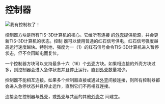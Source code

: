 # 控制器
![我有控制权了！](item:tis3d:controller)

控制器方块是所有TIS-3D计算机的核心。它给所有连接 的[外壳](casing.md)提供能源，并会更新TIS-3D计算机的状态。控制 器可以使用普通的红石信号供电，红石信号强度越高运行速度越快。特别地，强度为一（1）的红石信号会令TIS-3D计算机进入暂停状态，但不会因断电而复位。

一个控制器方块可以支持最多十六（16）个[外壳](casing.md)方块。如果相连接的外壳方块过多，则控制器会进入急停状态并且停止运行，直到[外壳](casing.md)数量减少。

控制器不能相互连接。如果多个控制器直接或通过[外壳](casing.md)间接连接，则所有控制器都会进入急停状态并且停止运作，直到它们不再相互连接。

连接会在控制器与[外壳](casing.md)，或[外壳](casing.md)与共面的其他[外壳](casing.md)之 间建立。
